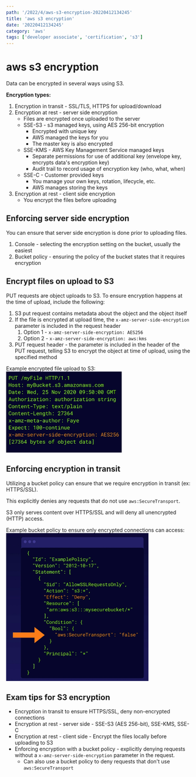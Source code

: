 ```yaml
---
path: '/2022/4/aws-s3-encryption-20220412134245'
title: 'aws s3 encryption'
date: '20220412134245'
category: 'aws'
tags: ['developer associate', 'certification', 's3']
---
```


# aws s3 encryption
Data can be encrypted in several ways using S3.

**Encryption types:**
1. Encryption in transit - SSL/TLS, HTTPS for upload/download
1. Encryption at rest - server side encryption
    * Files are encrypted once uploaded to the server
    * SSE-S3 - s3 managed keys, using AES 256-bit encryption
        * Encrypted with unique key
        * AWS managed the keys for you
        * The master key is also encrypted
    * SSE-KMS - AWS Key Management Service managed keys
        * Separate permissions for use of additional key (envelope key, encrypts data's encryption key)
        * Audit trail to record usage of encryption key (who, what, when)
    * SSE-C - Customer provided keys
        * You manage your own keys, rotation, lifecycle, etc.
        * AWS manages storing the keys
1. Encryption at rest - client side encryption
    * You encrypt the files before uploading

## Enforcing server side encryption
You can ensure that server side encryption is done prior to uploading files.

1. Console - selecting the encryption setting on the bucket, usually the easiest
1. Bucket policy - ensuring the policy of the bucket states that it requires encryption

## Encrypt files on upload to S3
PUT requests are object uploads to S3. To ensure encryption happens at the time of upload,
include the following:

1. S3 put request contains metadata about the object and the object itself
1. If the file is encrypted at upload time, the `x-amz-server-side-encryption` parameter
is included in the request header
    1. Option 1 - `x-amz-server-side-encryption: AES256`
    1. Option 2 - `x-amz-server-side-encryption: aws:kms`
1. PUT request header - the parameter is included in the header of the PUT request, telling S3
to encrypt the object at time of upload, using the specified method

Example encrypted file upload to S3:
![S3 object PUT request to upload with encryption](./20220412135153-img-1.png)

## Enforcing encryption in transit
Utilizing a bucket policy can ensure that we require encryption in transit (ex: HTTPS/SSL).

This explicitly denies any requests that do not use `aws:SecureTransport`.

S3 only serves content over HTTPS/SSL and will deny all unencrypted (HTTP) access.

Example bucket policy to ensure only encrypted connections can access:
![S3 bucket policy to deny unencrypted HTTP access](./20220412135337-img-2.png)

## Exam tips for S3 encryption
* Encryption in transit to ensure HTTPS/SSL, deny non-encrypted connections
* Encryption at rest - server side - SSE-S3 (AES 256-bit), SSE-KMS, SSE-C
* Encryption at rest - client side - Encrypt the files locally before uploading to S3
* Enforcing encryption with a bucket policy - explicitly denying requests without a
`x-amz-server-side-encryption` parameter in the request.
    * Can also use a bucket policy to deny requests that don't use `aws:SecureTransport`

